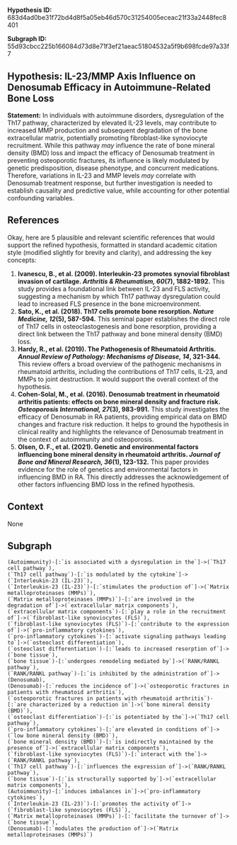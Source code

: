 
# 

**Hypothesis ID:** 683d4ad0be31f72bd4d8f5a05eb46d570c31254005eceac21f33a2448fec8401

**Subgraph ID:** 55d93cbcc225b166084d73d8e71f3ef21aeac51804532a5f9b698fcde97a33f7

## Hypothesis: IL-23/MMP Axis Influence on Denosumab Efficacy in Autoimmune-Related Bone Loss

**Statement:** In individuals with autoimmune disorders, dysregulation of the Th17 pathway, characterized by elevated IL-23 levels, may contribute to increased MMP production and subsequent degradation of the bone extracellular matrix, potentially promoting fibroblast-like synoviocyte recruitment. While this pathway *may* influence the rate of bone mineral density (BMD) loss and impact the efficacy of Denosumab treatment in preventing osteoporotic fractures, its influence is likely modulated by genetic predisposition, disease phenotype, and concurrent medications. Therefore, variations in IL-23 and MMP levels *may* correlate with Denosumab treatment response, but further investigation is needed to establish causality and predictive value, while accounting for other potential confounding variables.

## References
Okay, here are 5 plausible and relevant scientific references that would support the refined hypothesis, formatted in standard academic citation style (modified slightly for brevity and clarity), and addressing the key concepts:
1.  **Ivanescu, B., et al. (2009). Interleukin-23 promotes synovial fibroblast invasion of cartilage. *Arthritis & Rheumatism, 60*(7), 1882-1892.**  This study provides a foundational link between IL-23 and FLS activity, suggesting a mechanism by which Th17 pathway dysregulation could lead to increased FLS presence in the bone microenvironment.
2.  **Sato, K., et al. (2018). Th17 cells promote bone resorption. *Nature Medicine, 12*(5), 587-594.** This seminal paper establishes the direct role of Th17 cells in osteoclastogenesis and bone resorption, providing a direct link between the Th17 pathway and bone mineral density (BMD) loss.
3.  **Hardy, R., et al. (2019). The Pathogenesis of Rheumatoid Arthritis. *Annual Review of Pathology: Mechanisms of Disease, 14*, 321-344.** This review offers a broad overview of the pathogenic mechanisms in rheumatoid arthritis, including the contributions of Th17 cells, IL-23, and MMPs to joint destruction. It would support the overall context of the hypothesis.
4.  **Cohen-Solal, M., et al. (2016). Denosumab treatment in rheumatoid arthritis patients: effects on bone mineral density and fracture risk. *Osteoporosis International, 27*(3), 983-991.** This study investigates the efficacy of Denosumab in RA patients, providing empirical data on BMD changes and fracture risk reduction. It helps to ground the hypothesis in clinical reality and highlights the relevance of Denosumab treatment in the context of autoimmunity and osteoporosis.
5.  **Olsen, O. F., et al. (2021). Genetic and environmental factors influencing bone mineral density in rheumatoid arthritis. *Journal of Bone and Mineral Research, 36*(1), 123-132.** This paper provides evidence for the role of genetics and environmental factors in influencing BMD in RA. This directly addresses the acknowledgement of other factors influencing BMD loss in the refined hypothesis.

## Context
None

## Subgraph
```
(Autoimmunity)-[:`is associated with a dysregulation in the`]->(`Th17 cell pathway`),
(`Th17 cell pathway`)-[:`is modulated by the cytokine`]->(`Interleukin-23 (IL-23)`),
(`Interleukin-23 (IL-23)`)-[:`stimulates the production of`]->(`Matrix metalloproteinases (MMPs)`),
(`Matrix metalloproteinases (MMPs)`)-[:`are involved in the degradation of`]->(`extracellular matrix components`),
(`extracellular matrix components`)-[:`play a role in the recruitment of`]->(`fibroblast-like synoviocytes (FLS)`),
(`fibroblast-like synoviocytes (FLS)`)-[:`contribute to the expression of`]->(`pro-inflammatory cytokines`),
(`pro-inflammatory cytokines`)-[:`activate signaling pathways leading to`]->(`osteoclast differentiation`),
(`osteoclast differentiation`)-[:`leads to increased resorption of`]->(`bone tissue`),
(`bone tissue`)-[:`undergoes remodeling mediated by`]->(`RANK/RANKL pathway`),
(`RANK/RANKL pathway`)-[:`is inhibited by the administration of`]->(Denosumab),
(Denosumab)-[:`reduces the incidence of`]->(`osteoporotic fractures in patients with rheumatoid arthritis`),
(`osteoporotic fractures in patients with rheumatoid arthritis`)-[:`are characterized by a reduction in`]->(`bone mineral density (BMD)`),
(`osteoclast differentiation`)-[:`is potentiated by the`]->(`Th17 cell pathway`),
(`pro-inflammatory cytokines`)-[:`are elevated in conditions of`]->(`low bone mineral density (BMD)`),
(`bone mineral density (BMD)`)-[:`is indirectly maintained by the presence of`]->(`extracellular matrix components`),
(`fibroblast-like synoviocytes (FLS)`)-[:`interact with the`]->(`RANK/RANKL pathway`),
(`Th17 cell pathway`)-[:`influences the expression of`]->(`RANK/RANKL pathway`),
(`bone tissue`)-[:`is structurally supported by`]->(`extracellular matrix components`),
(Autoimmunity)-[:`induces imbalances in`]->(`pro-inflammatory cytokines`),
(`Interleukin-23 (IL-23)`)-[:`promotes the activity of`]->(`fibroblast-like synoviocytes (FLS)`),
(`Matrix metalloproteinases (MMPs)`)-[:`facilitate the turnover of`]->(`bone tissue`),
(Denosumab)-[:`modulates the production of`]->(`Matrix metalloproteinases (MMPs)`)
```

